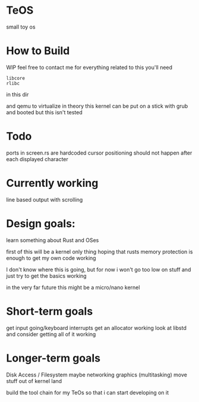 # TeOS
small toy os

# How to Build
WIP
feel free to contact me for everything related to this
you'll need

    libcore
    rlibc

in this dir

and qemu to virtualize
in theory this kernel can be put on a stick with grub and booted but this isn't tested

# Todo
ports in screen.rs are hardcoded
cursor positioning should not happen after each displayed character

# Currently working
line based output with scrolling

# Design goals:
learn something about Rust and OSes

first of this will be a kernel only thing
hoping that rusts memory protection is enough to get my own code working

I don't know where this is going, but for now i won't go too low on stuff and just try to get the basics working

in the very far future this might be a micro/nano kernel

# Short-term goals
get input going/keyboard interrupts
get an allocator working
look at libstd and consider getting all of it working

# Longer-term goals
Disk Access / Filesystem
maybe networking
graphics
(multitasking)
move stuff out of kernel land

build the tool chain for my TeOs so that i can start developing on it
